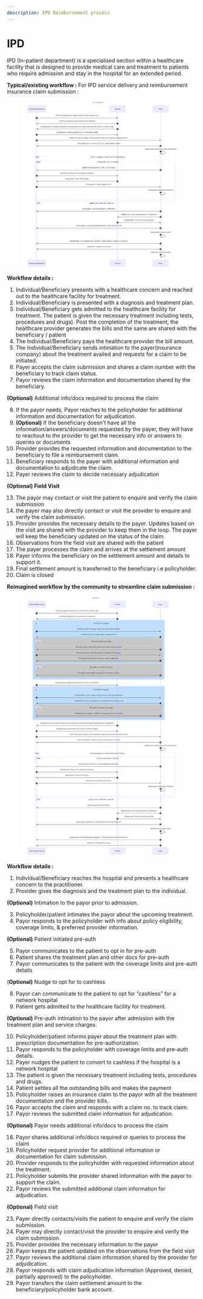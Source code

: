 ```yaml
---
description: IPD Reimbursement process
---
```


# IPD

IPD (In-patient department) is a specialised section within a healthcare facility that is designed to provide medical care and treatment to patients who require admission and stay in the hospital for an extended period.

**Typical/existing workflow :** For IPD service delivery and reimbursement insurance claim submission :&#x20;



<figure><img src="../../../.gitbook/assets/IPD reimbursement as is.png" alt=""><figcaption></figcaption></figure>

**Workflow details :**&#x20;

1. Individual/Beneficiary presents with a healthcare concern and reached out to the healthcare facility for treatment.
2. Individual/Beneficiary is presented with a diagnosis and treatment plan.
3. Individual/Beneficiary gets admitted to the healthcare facility for treatment. The patient is given the necessary treatment including tests, procedures and drugs). Post the completion of the treatment, the healthcare provider generates the bills and the same are shared with the beneficiary / patient
4. The Individual/Beneficiary pays the healthcare provider the bill amount.
5. The Individual/Beneficiary sends intimation to the payer(insurance company) about the treatment availed and requests for a claim to be initiated.
6. Payer accepts the claim submission and shares a claim number with the beneficiary to track claim status.
7. Payor reviews the claim information and documentation shared by the beneficiary.

**(Optional)** Additional info/docs required to process the claim&#x20;

8. If the payor needs, Payor reaches to the policyholder for additional information and documentation for adjudication.
9. **(Optional)** If the beneficiary doesn't have all the information/answers/documents requested by the payer, they will have to reachout to the provider to get the necessary info or answers to queries or documents
10. Provider provides the requested information and documentation to the beneficiary to file a reimbursement claim.
11. Beneficiary responds to the payer with additional information and documentation to adjudicate the claim.
12. Payer reviews the claim to decide necessary adjudication

**(Optional) Field Visit**&#x20;

13. The payor may contact or visit the patient to enquire and verify the claim submission&#x20;
14. the payer may also directly contact or visit the provider to enquire and verify the claim submission.
15. Provider provides the necessary details to the payer. Updates based on the visit are shared with the provider to keep them in the loop. The payer will keep the beneficiary updated on the status of the claim.
16. Observations from the field visit are shared with the patient&#x20;
17. The payer processes the claim and arrives at the settlement amount
18. Payer informs the beneficiary on the settlement amount and details to support it.
19. Final settlement amount is transferred to the beneficiary i.e policyholder.
20. Claim is closed

**Reimagined workflow by the community to streamline claim submission :**&#x20;

<figure><img src="../../../.gitbook/assets/IPD reimbursement reimagined workflow.png" alt=""><figcaption></figcaption></figure>

**Workflow details :**&#x20;

1. Individual/Beneficiary reaches the hospital and presents a healthcare concern to the practitioner.
2. Provider gives the diagnosis and the treatment plan to the individual.

**(Optional)** Intimation to the payor prior to admission.

3. Policyholder/patient intimates the payor about the upcoming treatment.
4. Payor responds to the policyholder with info about policy eligibility, coverage limits, & preferred provider information.

**(Optional)** Patient initiated pre-auth

5. Payor communicates to the patient to opt in for pre-auth&#x20;
6. Patient shares the treatment plan and other docs for pre-auth
7. Payor communicates to the patient with the coverage limits and pre-auth details&#x20;

(**Optional)** Nudge to opt for to cashless

8. Payor can communicate to the patient to opt for “cashless” for a network hospital&#x20;
9. Patient gets admitted to the healthcare facility for treatment.

**(Optional)** Pre-auth intimation to the payor after admission with the treatment plan and service charges.

10. Policyholder/patient informs payer about the treatment plan with prescription documentation for pre-authorization.
11. Payor responds to the policyholder with coverage limits and pre-auth details.
12. Payer nudges the patient to convert to cashless if the hospital is a network hospital&#x20;
13. The patient is given the necessary treatment including tests, procedures and drugs.
14. Patient settles all the outstanding bills and makes the payment&#x20;
15. Policyholder raises an insurance claim to the payor with all the treatment documentation and the provider bills.
16. Payor accepts the claim and responds with a claim no. to track claim.
17. Payor reviews the submitted claim information for adjudication.

**(Optional)** Payor needs additional info/docs to process the claim

18. Payor shares additional info/docs required or queries to process the claim&#x20;
19. Policyholder request provider for additional information or documentation for claim submission.
20. Provider responds to the policyholder with requested information about the treatment.
21. Policyholder submits the provider shared information with the payor to support the claim.
22. Payor reviews the submitted additional claim information for adjudication.

**(Optional)** Field visit&#x20;

23. Payer directly contacts/visits the patient to enquire and verify the claim submission.
24. Payer may directly contact/visit the provider to enquire and verify the claim submission.
25. Provider provides the necessary information to the payor
26. Payor keeps the patient updated on the observations from the field visit&#x20;
27. Payor reviews the additional claim information shared by the provider for adjudication.
28. Payor responds with claim adjudication information (Approved, denied, partially approved) to the policyholder.
29. Payor transfers the claim settlement amount to the beneficiary/policyholder bank account.
